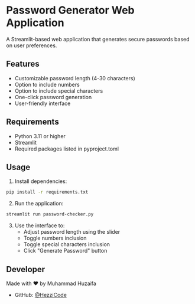 # Password Generator Web Application

A Streamlit-based web application that generates secure passwords based on user preferences.

## Features

- Customizable password length (4-30 characters)
- Option to include numbers
- Option to include special characters
- One-click password generation
- User-friendly interface

## Requirements

- Python 3.11 or higher
- Streamlit
- Required packages listed in pyproject.toml

## Usage

1. Install dependencies:
```bash
pip install -r requirements.txt
```

2. Run the application:
```bash
streamlit run password-checker.py
```

3. Use the interface to:
   - Adjust password length using the slider
   - Toggle numbers inclusion
   - Toggle special characters inclusion
   - Click "Generate Password" button

## Developer

Made with ❤️ by Muhammad Huzaifa
- GitHub: [@HezziCode](http://github.com/HezziCode/)